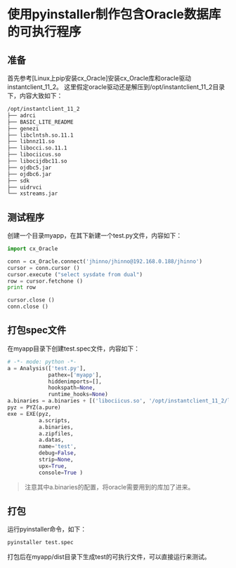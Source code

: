 # 使用pyinstaller制作包含Oracle数据库的可执行程序

## 准备
首先参考[Linux上pip安装cx_Oracle]安装cx_Oracle库和oracle驱动instantclient_11_2。
这里假定oracle驱动还是解压到/opt/instantclient_11_2目录下，内容大致如下：
``` bash
/opt/instantclient_11_2
├── adrci
├── BASIC_LITE_README
├── genezi
├── libclntsh.so.11.1
├── libnnz11.so
├── libocci.so.11.1
├── libociicus.so
├── libocijdbc11.so
├── ojdbc5.jar
├── ojdbc6.jar
├── sdk
├── uidrvci
└── xstreams.jar
```

## 测试程序

创建一个目录myapp，在其下新建一个test.py文件，内容如下：

``` python
import cx_Oracle

conn = cx_Oracle.connect('jhinno/jhinno@192.168.0.188/jhinno')  
cursor = conn.cursor ()
cursor.execute ("select sysdate from dual")
row = cursor.fetchone ()
print row

cursor.close ()
conn.close ()
```

## 打包spec文件
在myapp目录下创建test.spec文件，内容如下：
``` python
# -*- mode: python -*-
a = Analysis(['test.py'],
             pathex=['myapp'],
             hiddenimports=[],
             hookspath=None,
             runtime_hooks=None)
a.binaries = a.binaries + [('libociicus.so', '/opt/instantclient_11_2/libociicus.so','BINARY')]
pyz = PYZ(a.pure)
exe = EXE(pyz,
          a.scripts,
          a.binaries,
          a.zipfiles,
          a.datas,
          name='test',
          debug=False,
          strip=None,
          upx=True,
          console=True )
```
> 注意其中a.binaries的配置，将oracle需要用到的库加了进来。

## 打包
运行pyinstaller命令，如下：
``` bash
pyinstaller test.spec
```

打包后在myapp/dist目录下生成test的可执行文件，可以直接运行来测试。
